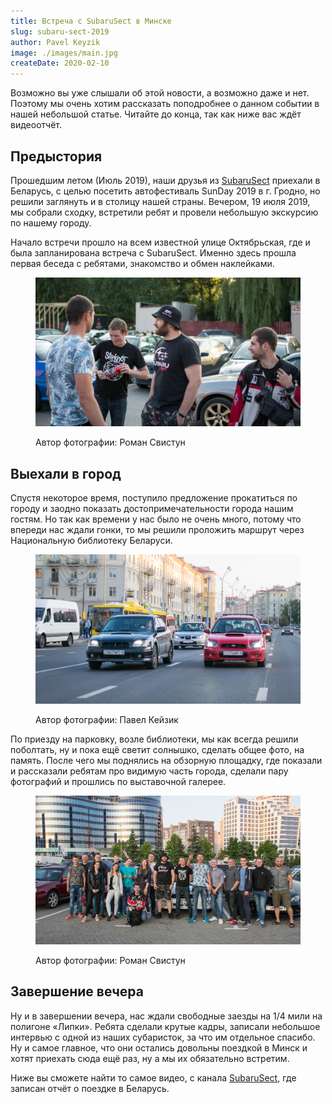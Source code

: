 ```yaml
---
title: Встреча с SubaruSect в Минске
slug: subaru-sect-2019
author: Pavel Keyzik
image: ./images/main.jpg
createDate: 2020-02-10
---
```


Возможно вы уже слышали об этой новости, а возможно даже и нет. Поэтому мы очень хотим рассказать поподробнее о данном событии в нашей небольшой статье. Читайте до конца, так как ниже вас ждёт видеоотчёт.

## Предыстория

Прошедшим летом (Июль 2019), наши друзья из <a href="https://www.youtube.com/channel/UCGBgT1ttVVq4RIZbo9hp_LA" target="_blank">SubaruSect</a> приехали в Беларусь, с целью посетить автофестиваль SunDay 2019 в г. Гродно, но решили заглянуть и в столицу нашей страны. Вечером, 19 июля 2019, мы собрали сходку, встретили ребят и провели небольшую экскурсию по нашему городу.

Начало встречи прошло на всем известной улице Октябрьская, где и была запланирована встреча с SubaruSect. Именно здесь прошла первая беседа с ребятами, знакомство и обмен наклейками.

<figure>

  ![На фото Андрей и Стас из SubaruSect](./images/lavka-1.jpg)

  <figcaption>Автор фотографии: Роман Свистун</figcaption>
</figure>

## Выехали в город

Спустя некоторое время, поступило предложение прокатиться по городу и заодно показать достопримечательности города нашим гостям. Но так как времени у нас было не очень много, потому что впереди нас ждали гонки, то мы решили проложить маршрут через Национальную библиотеку Беларуси.

<figure>

  ![Площадь Якуба Коласа](./images/yakuba-kolasa-square.jpg)

  <figcaption>Автор фотографии: Павел Кейзик</figcaption>
</figure>

По приезду на парковку, возле библиотеки, мы как всегда решили поболтать, ну и пока ещё светит солнышко, сделать общее фото, на память. После чего мы поднялись на обзорную площадку, где показали и рассказали ребятам про видимую часть города, сделали пару фотографий и прошлись по выставочной галерее.

<figure>

  ![Общее фото](./images/national-library-parking.jpg)

  <figcaption>Автор фотографии: Роман Свистун</figcaption>
</figure>

## Завершение вечера

Ну и в завершении вечера, нас ждали свободные заезды на 1/4 мили на полигоне «Липки». Ребята сделали крутые кадры, записали небольшое интервью с одной из наших субаристок, за что им отдельное спасибо. Ну и самое главное, что они остались довольны поездкой в Минск и хотят приехать сюда ещё раз, ну а мы их обязательно встретим.

Ниже вы сможете найти то самое видео, с канала <a href="https://www.youtube.com/channel/UCGBgT1ttVVq4RIZbo9hp_LA" target="_blank">SubaruSect</a>, где записан отчёт о поездке в Беларусь.

<!-- <YouTube link="PASTE_EMBEDE_LINK_TO_VIDEO" /> -->
